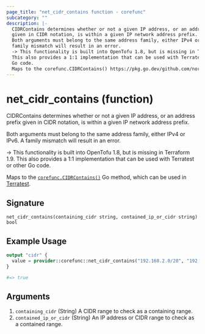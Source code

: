 ```yaml
---
page_title: "net_cidr_contains function - corefunc"
subcategory: ""
description: |-
  CIDRContains determines whether or not a given IP address, or an address prefix
  given in CIDR notation, is within a given IP network address prefix.
  Both arguments must belong to the same address family, either IPv4 or IPv6. A
  family mismatch will result in an error.
  -> This functionality is built into OpenTofu 1.8, but is missing in Terraform 1.9.
  This also provides a 1:1 implementation that can be used with Terratest or other
  Go code.
  Maps to the corefunc.CIDRContains() https://pkg.go.dev/github.com/northwood-labs/terraform-provider-corefunc/corefunc#CIDRContains Go method, which can be used in Terratest https://terratest.gruntwork.io.
---
```


# net_cidr_contains (function)

CIDRContains determines whether or not a given IP address, or an address prefix
given in CIDR notation, is within a given IP network address prefix.

Both arguments must belong to the same address family, either IPv4 or IPv6. A
family mismatch will result in an error.

-> This functionality is built into OpenTofu 1.8, but is missing in Terraform 1.9.
This also provides a 1:1 implementation that can be used with Terratest or other
Go code.

Maps to the [`corefunc.CIDRContains()`](https://pkg.go.dev/github.com/northwood-labs/terraform-provider-corefunc/corefunc#CIDRContains) Go method, which can be used in [Terratest](https://terratest.gruntwork.io).

## Signature

<!-- signature generated by tfplugindocs -->
```text
net_cidr_contains(containing_cidr string, contained_ip_or_cidr string) bool
```

## Example Usage

```terraform
output "cidr" {
  value = provider::corefunc::net_cidr_contains("192.168.2.0/20", "192.168.2.1")
}

#=> true
```

## Arguments

1. `containing_cidr` (String) A CIDR range to check as a containing range.
1. `contained_ip_or_cidr` (String) An IP address or CIDR range to check as a contained range.

<!-- Preview the provider docs with the Terraform registry provider docs preview tool: https://registry.terraform.io/tools/doc-preview -->
